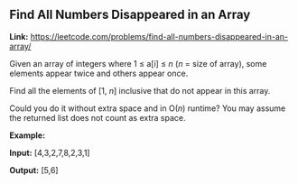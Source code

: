 ## Find All Numbers Disappeared in an Array

**Link:** https://leetcode.com/problems/find-all-numbers-disappeared-in-an-array/

Given an array of integers where 1 ≤ a\[i\] ≤ _n_ (_n_ = size of array), some elements appear twice and others appear once.

Find all the elements of \[1, _n_\] inclusive that do not appear in this array.

Could you do it without extra space and in O(_n_) runtime? You may assume the returned list does not count as extra space.

**Example:**

**Input:**
\[4,3,2,7,8,2,3,1\]

**Output:**
\[5,6\]